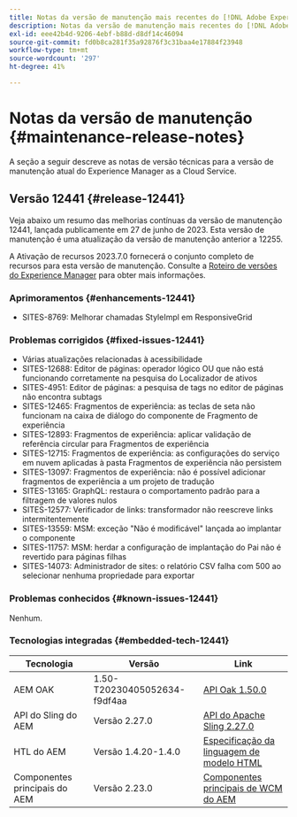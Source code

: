 ```yaml
---
title: Notas da versão de manutenção mais recentes do [!DNL Adobe Experience Manager] as a Cloud Service.
description: Notas da versão de manutenção mais recentes do [!DNL Adobe Experience Manager] as a Cloud Service.
exl-id: eee42b4d-9206-4ebf-b88d-d8df14c46094
source-git-commit: fd0b8ca281f35a92876f3c31baa4e17884f23948
workflow-type: tm+mt
source-wordcount: '297'
ht-degree: 41%

---
```


# Notas da versão de manutenção {#maintenance-release-notes}

A seção a seguir descreve as notas de versão técnicas para a versão de manutenção atual do Experience Manager as a Cloud Service.

## Versão 12441 {#release-12441}

Veja abaixo um resumo das melhorias contínuas da versão de manutenção 12441, lançada publicamente em 27 de junho de 2023. Esta versão de manutenção é uma atualização da versão de manutenção anterior a 12255.

A Ativação de recursos 2023.7.0 fornecerá o conjunto completo de recursos para esta versão de manutenção. Consulte a [Roteiro de versões do Experience Manager](https://experienceleague.adobe.com/docs/experience-manager-release-information/aem-release-updates/update-releases-roadmap.html?lang=pt-BR) para obter mais informações.

### Aprimoramentos {#enhancements-12441}

- SITES-8769: Melhorar chamadas StyleImpl em ResponsiveGrid

### Problemas corrigidos {#fixed-issues-12441}

- Várias atualizações relacionadas à acessibilidade
- SITES-12688: Editor de páginas: operador lógico OU que não está funcionando corretamente na pesquisa do Localizador de ativos
- SITES-4951: Editor de páginas: a pesquisa de tags no editor de páginas não encontra subtags
- SITES-12465: Fragmentos de experiência: as teclas de seta não funcionam na caixa de diálogo do componente de Fragmento de experiência
- SITES-12893: Fragmentos de experiência: aplicar validação de referência circular para Fragmentos de experiência
- SITES-12715: Fragmentos de experiência: as configurações do serviço em nuvem aplicadas à pasta Fragmentos de experiência não persistem
- SITES-13097: Fragmentos de experiência: não é possível adicionar fragmentos de experiência a um projeto de tradução
- SITES-13165: GraphQL: restaura o comportamento padrão para a filtragem de valores nulos
- SITES-12577: Verificador de links: transformador não reescreve links intermitentemente
- SITES-13559: MSM: exceção &quot;Não é modificável&quot; lançada ao implantar o componente
- SITES-11757: MSM: herdar a configuração de implantação do Pai não é revertido para páginas filhas
- SITES-14073: Administrador de sites: o relatório CSV falha com 500 ao selecionar nenhuma propriedade para exportar

### Problemas conhecidos {#known-issues-12441}

Nenhum.

### Tecnologias integradas {#embedded-tech-12441}

| Tecnologia | Versão | Link |
|---|---|---|
| AEM OAK | 1.50-T20230405052634-f9df4aa | [API Oak 1.50.0](https://www.javadoc.io/doc/org.apache.jackrabbit/oak-api/1.50.0/index.html) |
| API do Sling do AEM | Versão 2.27.0 | [API do Apache Sling 2.27.0](https://www.javadoc.io/doc/org.apache.sling/org.apache.sling.api/latest/index.html) |
| HTL do AEM | Versão 1.4.20-1.4.0 | [Especificação da linguagem de modelo HTML](https://github.com/adobe/htl-spec) |
| Componentes principais do AEM | Versão 2.23.0 | [Componentes principais de WCM do AEM](https://github.com/adobe/aem-core-wcm-components) |
